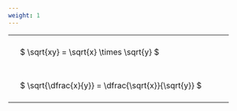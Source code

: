 ```yaml
---
weight: 1
---
```


<style type="text/css">
#T_1d5c7 th.col_heading {
  text-align: left;
  font-size: 1em;
}
#T_1d5c7 td {
  text-align: left;
  font-size: 1em;
  padding: 1.5em;
}
#T_1d5c7_row0_col0, #T_1d5c7_row1_col0 {
  width: 400px;
  white-space: pre-wrap;
}
</style>
<table id="T_1d5c7">
  <thead>
  </thead>
  <tbody>
    <tr>
      <td id="T_1d5c7_row0_col0" class="data row0 col0" >$ \sqrt{xy} = \sqrt{x} \times \sqrt{y} $</td>
    </tr>
    <tr>
      <td id="T_1d5c7_row1_col0" class="data row1 col0" >$ \sqrt{\dfrac{x}{y}} = \dfrac{\sqrt{x}}{\sqrt{y}} $</td>
    </tr>
  </tbody>
</table>
